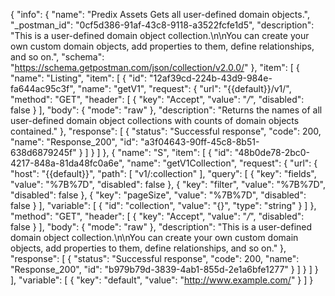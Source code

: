 {
  "info": {
    "name": "Predix Assets Gets all user-defined domain objects.",
    "_postman_id": "0cf5d386-91af-43c8-9118-a3522fcfe1d5",
    "description": "This is a user-defined domain object collection.\n\nYou can create your own custom domain objects, add properties to them, define relationships, and so on.",
    "schema": "https://schema.getpostman.com/json/collection/v2.0.0/"
  },
  "item": [
    {
      "name": "Listing",
      "item": [
        {
          "id": "12af39cd-224b-43d9-984e-fa644ac95c3f",
          "name": "getV1",
          "request": {
            "url": "{{default}}/v1/",
            "method": "GET",
            "header": [
              {
                "key": "Accept",
                "value": "*/*",
                "disabled": false
              }
            ],
            "body": {
              "mode": "raw"
            },
            "description": "Returns the names of all user-defined domain object collections with counts of domain objects contained."
          },
          "response": [
            {
              "status": "Successful response",
              "code": 200,
              "name": "Response_200",
              "id": "a3f04643-90ff-45c8-8b51-638d6879245f"
            }
          ]
        }
      ]
    },
    {
      "name": "S",
      "item": [
        {
          "id": "48b0de78-2bc0-4217-848a-81da48fc0a6e",
          "name": "getV1Collection",
          "request": {
            "url": {
              "host": "{{default}}",
              "path": [
                "v1/:collection"
              ],
              "query": [
                {
                  "key": "fields",
                  "value": "%7B%7D",
                  "disabled": false
                },
                {
                  "key": "filter",
                  "value": "%7B%7D",
                  "disabled": false
                },
                {
                  "key": "pageSize",
                  "value": "%7B%7D",
                  "disabled": false
                }
              ],
              "variable": [
                {
                  "id": "collection",
                  "value": "{}",
                  "type": "string"
                }
              ]
            },
            "method": "GET",
            "header": [
              {
                "key": "Accept",
                "value": "*/*",
                "disabled": false
              }
            ],
            "body": {
              "mode": "raw"
            },
            "description": "This is a user-defined domain object collection.\n\nYou can create your own custom domain objects, add properties to them, define relationships, and so on."
          },
          "response": [
            {
              "status": "Successful response",
              "code": 200,
              "name": "Response_200",
              "id": "b979b79d-3839-4ab1-855d-2e1a6bfe1277"
            }
          ]
        }
      ]
    }
  ],
  "variable": [
    {
      "key": "default",
      "value": "http://www.example.com/"
    }
  ]
}